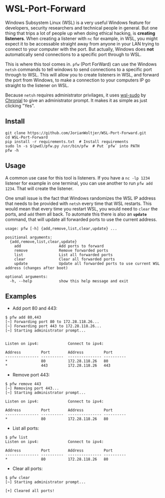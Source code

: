 # WSL-Port-Forward

Windows Subsystem Linux (WSL) is a very useful Windows feature for developers, security researchers and technical people in general. 
But one thing that trips a lot of people up when doing ethical hacking, is **creating listeners**. When creating a listener with `nc` for example, 
in WSL, you might expect it to be accessable straight away from anyone in your LAN trying to connect to your computer with the port. But actually, 
Windows does **not** automatically send connections to a specific port through to WSL. 

This is where this tool comes in. `pfw` (Port ForWard) can use the Windows `netsh` commands to tell windows to send connections to a specific port through to WSL. This will allow you to create listeners in WSL, and forward the port from Windows, to make a connection to your computers IP go straight to the listener on WSL. 

Because `netsh` requires administrator privilages, it uses [wsl-sudo](https://github.com/Chronial/wsl-sudo) by [Chronial](https://github.com/Chronial) to give an administrator prompt. It makes it as simple as just clicking "Yes".

## Install

```shell
git clone https://github.com/JorianWoltjer/WSL-Port-Forward.git
cd WSL-Port-Forward
pip install -r requirements.txt  # Install requirements
sudo ln -s $(pwd)/pfw.py /usr/bin/pfw  # Put `pfw` into PATH
pfw -h
```

## Usage

A common use case for this tool is listeners. If you have a `nc -lp 1234` listener for example in one terminal, you can use another to run `pfw add 1234`. That will create the listener. 

One small issue is the fact that Windows randomizes the WSL IP address that needs to be provided with `netsh` every time that WSL restarts. This would mean that every time you restart WSL, you would need to `clear` the ports, and `add` them all back. To automate this there is also an **`update`** command, that will update all forwarded ports to use the current address. 

```
usage: pfw [-h] {add,remove,list,clear,update} ...

positional arguments:
  {add,remove,list,clear,update}
    add                 Add ports to forward
    remove              Remove forwarded ports
    list                List all forwarded ports
    clear               Clear all forwarded ports
    update              Update all forwarded ports to use current WSL address (changes after boot)

optional arguments:
  -h, --help            show this help message and exit
```

## Examples

* Add port 80 and 443:

```Shell
$ pfw add 80,443
[~] Forwarding port 80 to 172.28.118.26...
[~] Forwarding port 443 to 172.28.118.26...
[~] Starting administrator prompt...


Listen on ipv4:             Connect to ipv4:

Address         Port        Address         Port
--------------- ----------  --------------- ----------
*               80          172.28.118.26   80
*               443         172.28.118.26   443
```

* Remove port 443:

```Shell
$ pfw remove 443
[~] Removing port 443...
[~] Starting administrator prompt...

Listen on ipv4:             Connect to ipv4:

Address         Port        Address         Port
--------------- ----------  --------------- ----------
*               80          172.28.118.26   80
```

* List all ports:

```shell
$ pfw list
Listen on ipv4:             Connect to ipv4:

Address         Port        Address         Port
--------------- ----------  --------------- ----------
*               80          172.28.118.26   80
```

* Clear all ports:

```Shell
$ pfw clear
[~] Starting administrator prompt...

[+] Cleared all ports!
```
